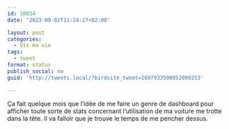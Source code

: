 ```yaml
---
id: 10034
date: '2023-09-02T11:24:27+02:00'

layout: post
categories:
  - Vis ma vie
tags:
  - tweet
format: status
publish_social: no
guid: 'http://tweets.local/?birdsite_tweet=1697933500052099253'

---
```


Ça fait quelque mois que l’idée de me faire un genre de dashboard pour afficher toute sorte de stats concernant l’utilisation de ma voiture me trotte dans la tête. Il va falloir que je trouve le temps de me pencher dessus.